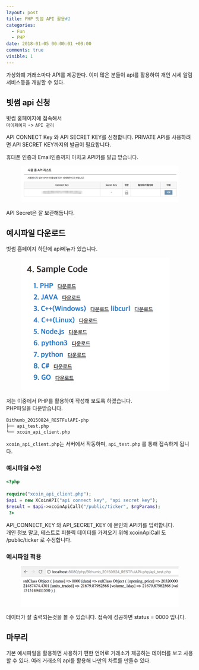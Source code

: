 ```yaml
---
layout: post
title: PHP 빗썸 API 활용#1
categories:
  - Fun
  - PHP
date: 2018-01-05 00:00:01 +09:00
comments: true
visible: 1
---
```


가상화폐 거래소마다 API를 제공한다. 이미 많은 분들이 api를 활용하여 개인 시세 알림 서비스등을 개발할 수 있다.


## 빗썸 api 신청
빗썸 홈페이지에 접속해서 <br />
`마이페이지` -> `API 관리`

API CONNECT Key 와 API SECRET KEY를 신청합니다.
PRIVATE API를 사용하려면 API SECRET KEY까지의 발급이 필요합니다.

휴대폰 인증과 Email인증까지 마치고 API키를 발급 받습니다.

<figure>
<img src="/assets/posts/20180105/101.png" width="700">
<figcaption align="middle">
</figcaption>
</figure>

API Secret은 잘 보관해둡니다.

<!-- ad -->

## 예시파일 다운로드
빗썸 홈페이지 하단에 api메뉴가 있습니다.
<figure>
<img src="/assets/posts/20180105/102.png" width="400">
<figcaption align="middle">
</figcaption>
</figure>

저는 이중에서 PHP를 활용하여 작성해 보도록 하겠습니다. <br />
PHP파일을 다운받습니다.

```
Bithumb_20150824_RESTFulAPI-php
├── api_test.php
└── xcoin_api_client.php
```

`xcoin_api_client.php`는 서버에서 작동하며, `api_test.php` 를 통해 접속하게 됩니다.

### 예시파일 수정
```php
<?php

require("xcoin_api_client.php");
$api = new XCoinAPI("api connect key", "api secret key");
$result = $api->xcoinApiCall("/public/ticker", $rgParams);
 ?>
```
API_CONNECT_KEY 와 API_SECRET_KEY 에 본인의 API키를 입력합니다. <br />
개인 정보 말고, 테스트로 퍼블릭 데이터를 가져오기 위해 xcoinApiCall 도 /public/ticker 로 수정합니다.

### 예시파일 적용
<figure>
<img src="/assets/posts/20180105/103.png" width="700">
<figcaption align="middle">
</figcaption>
</figure>

데이터가 잘 출력되는것을 볼 수 있습니다. 접속에 성공하면 status = 0000 입니다.

## 마무리
기본 예시파일을 활용하면 사용하기 편한 언어로 거래소가 제공하는 데이터를 보고 사용할 수 있다. 여러 거래소의 api를 활용해 나만의 차트를 만들수 있다.
